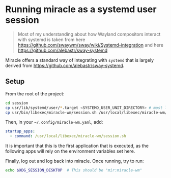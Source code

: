 # Running miracle as a systemd user session

> Most of my understanding about how Wayland compositors interact with systemd
> is taken from here https://github.com/swaywm/sway/wiki/Systemd-integration
> and here https://github.com/alebastr/sway-systemd

Miracle offers a standard way of integrating with `systemd` that is largely
derived from https://github.com/alebastr/sway-systemd.

## Setup
From the root of the project:

```sh
cd session
cp usr/lib/systemd/user/*.target <SYSTEMD_USER_UNIT_DIRECTORY> # most likely /usr/lib/systemd/user/, $XDG_CONFIG_HOME/systemd/user/ or ~/.config/systemd/user
cp usr/bin/libexec/miracle-wm/session.sh /usr/local/libexec/miracle-wm/session.sh
```

Then, in your `~/.config/miracle-wm.yaml`, add:

```yaml
startup_apps:
  - command: /usr/local/libexec/miracle-wm/session.sh
```

It is important that this is the first application that is executed, as the
following apps will rely on the environment variables set here.

Finally, log out and log back into miracle. Once running, try to run:

```sh
echo $XDG_SESSION_DESKTOP  # This should be "mir:miracle-wm"
```
